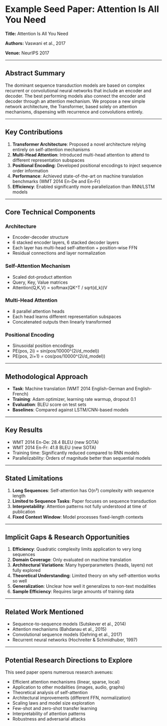 # Example Seed Paper: Attention Is All You Need

**Title:** Attention Is All You Need

**Authors:** Vaswani et al., 2017

**Venue:** NeurIPS 2017

---

## Abstract Summary

The dominant sequence transduction models are based on complex recurrent or convolutional neural networks that include an encoder and decoder. The best performing models also connect the encoder and decoder through an attention mechanism. We propose a new simple network architecture, the Transformer, based solely on attention mechanisms, dispensing with recurrence and convolutions entirely.

---

## Key Contributions

1. **Transformer Architecture**: Proposed a novel architecture relying entirely on self-attention mechanisms
2. **Multi-Head Attention**: Introduced multi-head attention to attend to different representation subspaces
3. **Positional Encoding**: Developed positional encodings to inject sequence order information
4. **Performance**: Achieved state-of-the-art on machine translation benchmarks (WMT 2014 En-De and En-Fr)
5. **Efficiency**: Enabled significantly more parallelization than RNN/LSTM models

---

## Core Technical Components

### Architecture
- Encoder-decoder structure
- 6 stacked encoder layers, 6 stacked decoder layers
- Each layer has multi-head self-attention + position-wise FFN
- Residual connections and layer normalization

### Self-Attention Mechanism
- Scaled dot-product attention
- Query, Key, Value matrices
- Attention(Q,K,V) = softmax(QK^T / sqrt(d_k))V

### Multi-Head Attention
- 8 parallel attention heads
- Each head learns different representation subspaces
- Concatenated outputs then linearly transformed

### Positional Encoding
- Sinusoidal position encodings
- PE(pos, 2i) = sin(pos/10000^(2i/d_model))
- PE(pos, 2i+1) = cos(pos/10000^(2i/d_model))

---

## Methodological Approach

- **Task**: Machine translation (WMT 2014 English-German and English-French)
- **Training**: Adam optimizer, learning rate warmup, dropout 0.1
- **Evaluation**: BLEU score on test sets
- **Baselines**: Compared against LSTM/CNN-based models

---

## Key Results

- WMT 2014 En-De: 28.4 BLEU (new SOTA)
- WMT 2014 En-Fr: 41.8 BLEU (new SOTA)
- Training time: Significantly reduced compared to RNN models
- Parallelizability: Orders of magnitude better than sequential models

---

## Stated Limitations

1. **Long Sequences**: Self-attention has O(n²) complexity with sequence length
2. **Limited to Sequence Tasks**: Paper focuses on sequence transduction
3. **Interpretability**: Attention patterns not fully understood at time of publication
4. **Fixed Context Window**: Model processes fixed-length contexts

---

## Implicit Gaps & Research Opportunities

1. **Efficiency**: Quadratic complexity limits application to very long sequences
2. **Domain Coverage**: Only evaluated on machine translation
3. **Architectural Variations**: Many hyperparameters (heads, layers) not fully explored
4. **Theoretical Understanding**: Limited theory on why self-attention works so well
5. **Generalization**: Unclear how well it generalizes to non-text modalities
6. **Sample Efficiency**: Requires large amounts of training data

---

## Related Work Mentioned

- Sequence-to-sequence models (Sutskever et al., 2014)
- Attention mechanisms (Bahdanau et al., 2015)
- Convolutional sequence models (Gehring et al., 2017)
- Recurrent neural networks (Hochreiter & Schmidhuber, 1997)

---

## Potential Research Directions to Explore

This seed paper opens numerous research avenues:
- Efficient attention mechanisms (linear, sparse, local)
- Application to other modalities (images, audio, graphs)
- Theoretical analysis of self-attention
- Architectural improvements (different FFN, normalization)
- Scaling laws and model size exploration
- Few-shot and zero-shot transfer learning
- Interpretability of attention patterns
- Robustness and adversarial attacks
